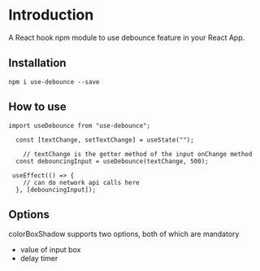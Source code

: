 # Introduction

A React hook npm module to use debounce feature in your React App.

## Installation

```
npm i use-debounce --save
```

## How to use

```
import useDebounce from "use-debounce";

  const [textChange, setTextChange] = useState("");

    // textChange is the getter method of the input onChange method
  const debouncingInput = useDebounce(textChange, 500);

 useEffect(() => {
    // can do network api calls here
  }, [debouncingInput]);
```

## Options

colorBoxShadow supports two options, both of which are mandatory

- value of input box
- delay timer

